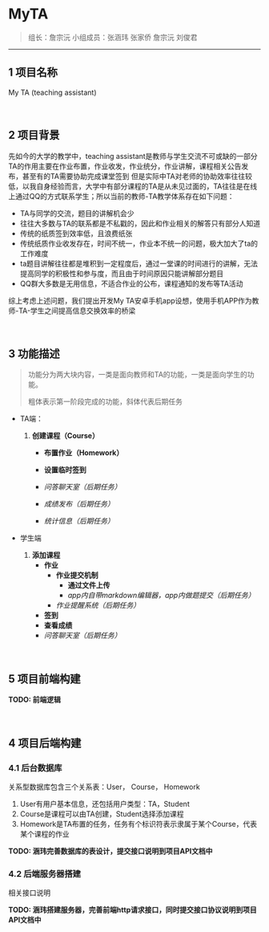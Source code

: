 # MyTA
> 组长：詹宗沅
> 小组成员：张涵玮 张家侨 詹宗沅 刘俊君

------

## 1 项目名称

My TA (teaching assistant)

</br>

## 2 项目背景

先如今的大学的教学中，teaching assistant是教师与学生交流不可或缺的一部分
TA的作用主要在作业布置，作业收发，作业统分，作业讲解，课程相关公告发布，甚至有的TA需要协助完成课堂签到
但是实际中TA对老师的协助效率往往较低，以我自身经验而言，大学中有部分课程的TA是从未见过面的，TA往往是在线上通过QQ的方式联系学生；所以当前的教师-TA教学体系存在如下问题：

- TA与同学的交流，题目的讲解机会少
- 往往大多数与TA的联系都是不私戳的，因此和作业相关的解答只有部分人知道
- 传统的纸质签到效率低，且浪费纸张
- 传统纸质作业收发存在，时间不统一，作业本不统一的问题，极大加大了ta的工作难度
- ta题目讲解往往都是堆积到一定程度后，通过一堂课的时间进行的讲解，无法提高同学的积极性和参与度，而且由于时间原因只能讲解部分题目
- QQ群大多数是无用信息，不适合作业的公布，课程通知的发布等TA活动

综上考虑上述问题，我们提出开发My TA安卓手机app设想，使用手机APP作为教师-TA-学生之间提高信息交换效率的桥梁

</br>

## 3 功能描述

> 功能分为两大块内容，一类是面向教师和TA的功能，一类是面向学生的功能。
>
> 粗体表示第一阶段完成的功能，斜体代表后期任务

- TA端：

  1. **创建课程（Course）**

     - **布置作业（Homework）**
     - **设置临时签到**

     - *问答聊天室（后期任务）*
     - *成绩发布（后期任务）*
     - *统计信息（后期任务）*

- 学生端

  1. **添加课程**
     - **作业**
       - **作业提交机制**
         - **通过文件上传**
         - *app内自带markdown编辑器，app内做题提交（后期任务）*
       - *作业提醒系统（后期任务）*
     - **签到**
     - **查看成绩**
     - *问答聊天室（后期任务）*



</br>

## 5 项目前端构建

**TODO: 前端逻辑**



</br>

## 4 项目后端构建

### 4.1 后台数据库

关系型数据库包含三个关系表：User， Course， Homework

1. User有用户基本信息，还包括用户类型：TA，Student
2. Course是课程可以由TA创建，Student选择添加课程
3. Homework是TA布置的任务，任务有个标识符表示隶属于某个Course，代表某个课程的作业

**TODO: 涵玮完善数据库的表设计，提交接口说明到项目API文档中**

### 4.2 后端服务器搭建

相关接口说明

**TODO: 涵玮搭建服务器，完善前端http请求接口，同时提交接口协议说明到项目API文档中**

